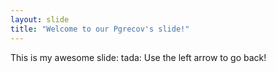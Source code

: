 ```yaml
---
layout: slide
title: "Welcome to our Pgrecov's slide!"
---
```

This is my awesome slide: tada:
Use the left arrow to go back!
